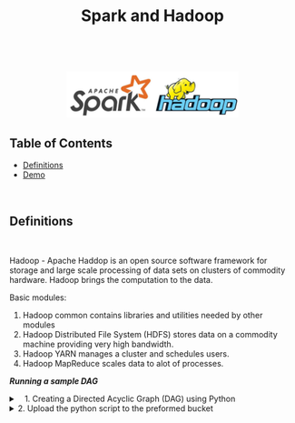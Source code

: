 <h1 align="center">Spark and Hadoop</h1> 

<br>
<p align="center">
  <a href="https://gitpoint.co/">
    <img alt="" width="450">
  </a>
</p>
<p align="center"><img width=60% src="https://github.com/hilsdsg3/Spark_Hadoop/blob/master/meta_data/pyspark_hadoop_.png"></p>

## Table of Contents

- [Definitions](#definitions)
- [Demo](#demo)

<!-- END doctoc generated TOC please keep comment here to allow auto update -->

<br>

## Definitions
<br>

Hadoop - Apache Haddop is an open source software framework for storage and large scale processing of data sets on clusters of commodity hardware.
Hadoop brings the computation to the data.

Basic modules:
1. Hadoop common contains libraries and utilities needed by other modules
2. Hadoop Distributed File System (HDFS) stores data on a commodity machine providing very high bandwidth.
3. Hadoop YARN manages a cluster and schedules users.
4. Hadoop MapReduce scales data to alot of processes.


***Running a sample DAG***
<br>
<details>
  <summary>&nbsp;&nbsp;&nbsp;1. Creating a Directed Acyclic Graph (DAG) using Python </summary>

&nbsp;&nbsp;&nbsp;Setting a variable for yesterday so we can be sure our DAG runs when we upload the Python file 
Any operators like the following will be added to the DAG object
<br>
```
hello_world_greeting >> sales_greeting >> bash_greeting
```
</details>

<details>
<summary>2. Upload the python script to the preformed bucket </summary>
<p align="center"><img width=60% src="https://github.com/hilsdsg3/Google_Cloud_Platform_Composer/blob/master/meta_data/upload_script.png"></p>


<summary>3. Open the Airflow console through the GCP Composer view </summary>
<br>

</details>
</details>
</details>

<br>
<br>








